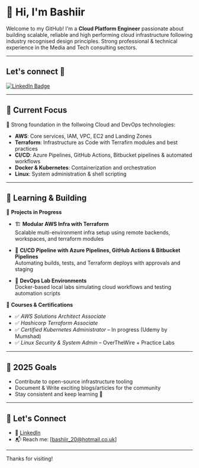 # 👋 Hi, I'm Bashiir 

Welcome to my GitHub! I'm a **Cloud Platform Engineer** passionate about building scalable, reliable and high performing cloud infrastructure following industry recognised design principles. Strong professional & technical experience in the Media and Tech consulting sectors. 

---
## Let's connect 🤝

<a href="https://www.linkedin.com/in/bashiirhagi/" target="_blank">
  <img src="https://img.shields.io/badge/LINKEDIN-0077B5?style=for-the-badge&logo=linkedin&logoColor=white" alt="LinkedIn Badge"/>
</a>



---

## 🚀 Current Focus

🎯 Strong foundation in the follwoing Cloud and DevOps technologies:
- **AWS**: Core services, IAM, VPC, EC2 and Landing Zones
- **Terraform**: Infrastructure as Code with Terrafirn modules and best practices
- **CI/CD**: Azure Pipelines, GitHub Actions, Bitbucket pipelines & automated workflows
- **Docker & Kubernetes**: Containerization and orchestration
- **Linux**: System administration & shell scripting
  
---

## 🧪 Learning & Building

🔨 **Projects in Progress**
- 🏗️ **Modular AWS Infra with Terraform**  
  Scalable multi-environment infra setup using remote backends, workspaces, and terraform modules

- 🔄 **CI/CD Pipeline with Azure Pipelines, GitHub Actions & Bitbucket Pipelines**  
  Automating builds, tests, and Terraform deploys with approvals and staging

- 🐳 **DevOps Lab Environments**  
  Docker-based local labs simulating cloud workflows and testing automation scripts

📘 **Courses & Certifications**
- ✅ *AWS Solutions Architect Associate* 
- ✅ *Hashicorp Terraform Associate*
- ✅ *Certified Kubernetes Administrator* – In progress (Udemy by Mumshad)
- ✅ *Linux Security & System Admin* – OverTheWire + Practice Labs

---

## 🌱 2025 Goals

- Contribute to open-source infrastructure tooling
- Document & Write exciting blogs/articles for the community
- Stay consistent and keep learning 🔁

---

## 🤝 Let's Connect

- 🔗 [LinkedIn](https://www.linkedin.com/in/bashiirhagi) 
- 📬 Reach me: [bashiir_20@hotmail.co.uk]

---

Thanks for visiting!
